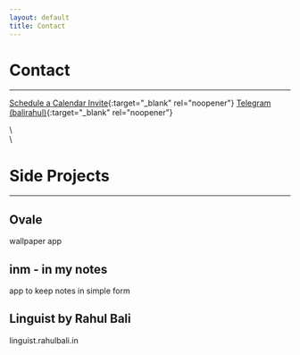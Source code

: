 ```yaml
---
layout: default
title: Contact
---
```


# Contact

---

[Schedule a Calendar Invite](https://calendly.com/rahulbali2/progress){:target="_blank" rel="noopener"}
[Telegram (balirahul)](https://t.me/balirahul){:target="_blank" rel="noopener"}

\  
\  


# Side Projects

---

## Ovale
wallpaper app

## inm - in my notes
app to keep notes in simple form

## Linguist by Rahul Bali
linguist.rahulbali.in
